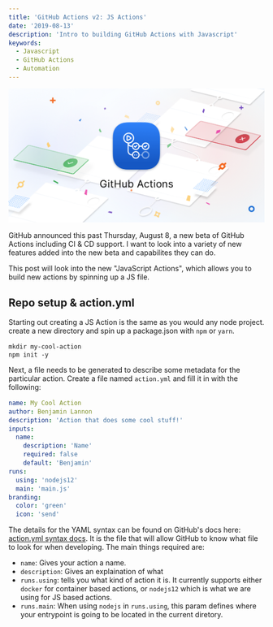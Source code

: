 ```yaml
---
title: 'GitHub Actions v2: JS Actions'
date: '2019-08-13'
description: 'Intro to building GitHub Actions with Javascript'
keywords:
  - Javascript
  - GitHub Actions
  - Automation
---
```


![GitHub Actions branding](./GitHubActions.png)

GitHub announced this past Thursday, August 8, a new beta of GitHub Actions including CI & CD support. I want to look into a variety of new features added into the new beta and capabilites they can do.

This post will look into the new "JavaScript Actions", which allows you to build new actions by spinning up a JS file.

## Repo setup & action.yml

Starting out creating a JS Action is the same as you would any node project. create a new directory and spin up a package.json with `npm` or `yarn`.

```shell
mkdir my-cool-action
npm init -y
```

Next, a file needs to be generated to describe some metadata for the particular action. Create a file named `action.yml` and fill it in with the following:

```yml
name: My Cool Action
author: Benjamin Lannon
description: 'Action that does some cool stuff!'
inputs:
  name:
    description: 'Name'
    required: false
    default: 'Benjamin'
runs:
  using: 'nodejs12'
  main: 'main.js'
branding:
  color: 'green'
  icon: 'send'
```

The details for the YAML syntax can be found on GitHub's docs here: [action.yml syntax docs](https://help.github.com/en/articles/metadata-syntax-for-github-actions). It is the file that will allow GitHub to know what file to look for when developing. The main things required are:

- `name`: Gives your action a name.
- `description`: Gives an explaination of what
- `runs.using`: tells you what kind of action it is. It currently supports either `docker` for container based actions, or `nodejs12` which is what we are using for JS based actions.
- `runs.main`: When using `nodejs` in `runs.using`, this param defines where your entrypoint is going to be located in the current diretory.
